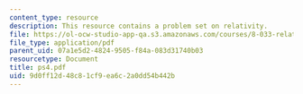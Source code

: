 ```yaml
---
content_type: resource
description: This resource contains a problem set on relativity.
file: https://ol-ocw-studio-app-qa.s3.amazonaws.com/courses/8-033-relativity-fall-2006/9d0ff12d48c81cf9ea6c2a0dd54b442b_ps4.pdf
file_type: application/pdf
parent_uid: 07a1e5d2-4824-9505-f84a-083d31740b03
resourcetype: Document
title: ps4.pdf
uid: 9d0ff12d-48c8-1cf9-ea6c-2a0dd54b442b
---
```

